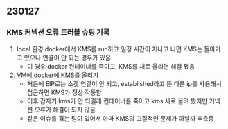 ## 230127

### KMS 커넥션 오류 트러블 슈팅 기록

1. local 환경 docker에서 KMS를 run하고 일정 시간이 지나고 나면 KMS는 돌아가고 있으나 연결이 안 되는 경우가 있음
   - 이 경우 docker 컨테이너를 죽이고, KMS를 새로 올리면 해결 됐음
2. VM에 docker에 KMS를 올리기
   - 처음에 EIP로는 소켓 연결이 안 되고, established라고 뜬 다른 ip를 사용해서 접근하면 KMS가 정상 작동함
   - 이후 갑자기 kms가 안 되길래 컨테이너를 죽이고 kms 새로 올려 봤지만 커넥션 오류가 해결이 되지 않음
   - 같은 이슈를 겪는 팀이 있어서 아마 KMS의 고질적인 문제가 아닐까 추측중
